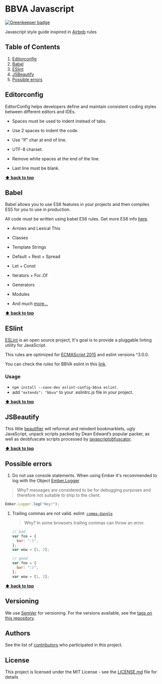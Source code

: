 # BBVA Javascript

[![Greenkeeper badge](https://badges.greenkeeper.io/BBVAEngineering/javascript.svg)](https://greenkeeper.io/)

Javascript style guide inspired in [Airbnb](https://github.com/airbnb/javascript) rules

## Table of Contents

1. [Editorconfig](#editorconfig)
1. [Babel](#babel)
1. [ESlint](#eslint)
1. [JSBeautify](#jsbeautify)
1. [Possible errors](#possible-errors)

## Editorconfig

EditorConfig helps developers define and maintain consistent coding styles between different editors and IDEs.

- Spaces must be used to indent instead of tabs.

- Use 2 spaces to indent the code.

- Use "lf" char at end of line.

- UTF-8 charset.

- Remove white spaces at the end of the line.

- Last line must be blank.

**[⬆ back to top](#table-of-contents)**

## Babel

Babel allows you to use ES6 features in your projects and then compiles ES5 for you to use in production.

All code must be written using babel ES6 rules. Get more ES6 info [here](https://babeljs.io/docs/learn-es2015/).

- Arrows and Lexical This

- Classes

- Template Strings

- Default + Rest + Spread

- Let + Const

- Iterators + For..Of

- Generators

- Modules

- And much [more...](https://babeljs.io/docs/learn-es2015/)

**[⬆ back to top](#table-of-contents)**

## ESlint

[ESLint](http://eslint.org/) is an open source project, It's goal is to provide a pluggable linting utility for JavaScript.

This rules are optimized for [ECMAScript 2015](http://www.ecma-international.org/ecma-262/6.0/) and eslint versions ^3.0.0.

You can check the rules for BBVA eslint in this [link](/eslint-config-bbva).

### Usage

- `npm install --save-dev eslint-config-bbva eslint`.
- add `"extends": "bbva"` to your .eslintrc.js file in your project.

**[⬆ back to top](#table-of-contents)**

## JSBeautify

This little [beautifier](https://github.com/beautify-web/js-beautify) will reformat and reindent bookmarklets, ugly JavaScript, unpack scripts packed by Dean Edward’s popular packer, as well as deobfuscate scripts processed by [javascriptobfuscator](javascriptobfuscator.com).

**[⬆ back to top](#table-of-contents)**

## Possible errors

1. Do not use console statements. When using Ember it's recommended to log with the Object [Ember.Logger](http://emberjs.com/api/classes/Ember.Logger.html)

> Why? messages are considered to be for debugging purposes and therefore not suitable to ship to the client.

```javascript
Ember.Logger.log("Hey!");
```

1. Trailing commas are not valid. eslint: [`comma-dangle`](http://eslint.org/docs/rules/comma-dangle)

   > Why? In some browsers trailing commas can throw an error.

   ```javascript
   // bad
   var foo = {
     bar: ":)",
   };
   var wow = [1, 2];

   // good
   var foo = {
     bar: ":)",
   };
   var wow = [1, 2];
   ```

**[⬆ back to top](#table-of-contents)**

## Versioning

We use [SemVer](http://semver.org/) for versioning. For the versions available, see the [tags on this repository](https://github.com/BBVAEngineering/javascript/tags).

## Authors

See the list of [contributors](https://github.com/BBVAEngineering/javascript/graphs/contributors) who participated in this project.

## License

This project is licensed under the MIT License - see the [LICENSE.md](LICENSE.md) file for details
